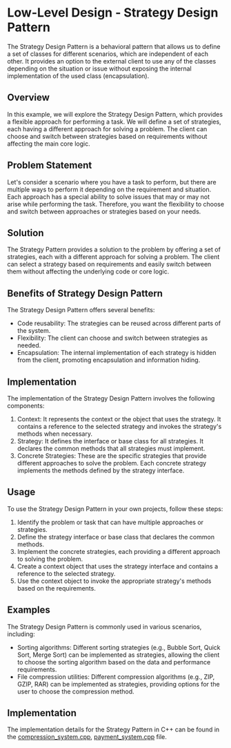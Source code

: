 # Low-Level Design - Strategy Design Pattern

The Strategy Design Pattern is a behavioral pattern that allows us to define a set of classes for different scenarios, which are independent of each other. It provides an option to the external client to use any of the classes depending on the situation or issue without exposing the internal implementation of the used class (encapsulation).

## Overview

In this example, we will explore the Strategy Design Pattern, which provides a flexible approach for performing a task. We will define a set of strategies, each having a different approach for solving a problem. The client can choose and switch between strategies based on requirements without affecting the main core logic.

## Problem Statement

Let's consider a scenario where you have a task to perform, but there are multiple ways to perform it depending on the requirement and situation. Each approach has a special ability to solve issues that may or may not arise while performing the task. Therefore, you want the flexibility to choose and switch between approaches or strategies based on your needs.

## Solution

The Strategy Pattern provides a solution to the problem by offering a set of strategies, each with a different approach for solving a problem. The client can select a strategy based on requirements and easily switch between them without affecting the underlying code or core logic.

## Benefits of Strategy Design Pattern

The Strategy Design Pattern offers several benefits:

- Code reusability: The strategies can be reused across different parts of the system.
- Flexibility: The client can choose and switch between strategies as needed.
- Encapsulation: The internal implementation of each strategy is hidden from the client, promoting encapsulation and information hiding.

## Implementation

The implementation of the Strategy Design Pattern involves the following components:

1. Context: It represents the context or the object that uses the strategy. It contains a reference to the selected strategy and invokes the strategy's methods when necessary.
2. Strategy: It defines the interface or base class for all strategies. It declares the common methods that all strategies must implement.
3. Concrete Strategies: These are the specific strategies that provide different approaches to solve the problem. Each concrete strategy implements the methods defined by the strategy interface.

## Usage

To use the Strategy Design Pattern in your own projects, follow these steps:

1. Identify the problem or task that can have multiple approaches or strategies.
2. Define the strategy interface or base class that declares the common methods.
3. Implement the concrete strategies, each providing a different approach to solving the problem.
4. Create a context object that uses the strategy interface and contains a reference to the selected strategy.
5. Use the context object to invoke the appropriate strategy's methods based on the requirements.

## Examples

The Strategy Design Pattern is commonly used in various scenarios, including:

- Sorting algorithms: Different sorting strategies (e.g., Bubble Sort, Quick Sort, Merge Sort) can be implemented as strategies, allowing the client to choose the sorting algorithm based on the data and performance requirements.
- File compression utilities: Different compression algorithms (e.g., ZIP, GZIP, RAR) can be implemented as strategies, providing options for the user to choose the compression method.


## Implementation

The implementation details for the Strategy Pattern in C++ can be found in the [compression_system.cpp](./compression_system.cpp), [payment_system.cpp](./payment_system.cpp) file.